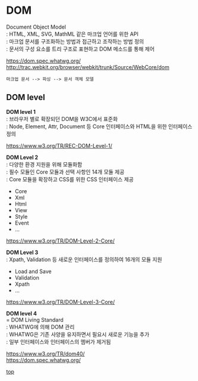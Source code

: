 # DOM
Document Object Model  
: HTML, XML, SVG, MathML 같은 마크업 언어를 위한 API    
: 마크업 문서를 구조화하는 방법과 접근하고 조작하는 방법 정의    
: 문서의 구성 요소를 트리 구조로 표현하고 DOM 메소드를 통해 제어      


https://dom.spec.whatwg.org/  
http://trac.webkit.org/browser/webkit/trunk/Source/WebCore/dom   


```
마크업 문서 --> 파싱 --> 문서 객체 모델 
```



## DOM level


**DOM level 1**    
: 브라우저 별로 확장되던 DOM을 W3C에서 표준화  
: Node, Element, Attr, Document 등 Core 인터페이스와 HTML을 위한 인터페이스 정의     

https://www.w3.org/TR/REC-DOM-Level-1/


**DOM Level 2**   
: 다양한 환경 지원을 위해 모듈화함   
: 필수 모듈인 Core 모듈과 선택 사항인 14개 모듈 제공       
: Core 모듈을 확장하고 CSS를 위한 CSS 인터페이스 제공

- Core
- Xml
- Html
- View
- Style
- Event
- ...

https://www.w3.org/TR/DOM-Level-2-Core/


**DOM Level 3**    
: Xpath, Validation 등 새로운 인터페이스를 정의하여 16개의 모듈 지원   

- Load and Save
- Validation
- Xpath
- ...

https://www.w3.org/TR/DOM-Level-3-Core/


**DOM level 4**   
= DOM Living Standard   
: WHATWG에 의해 DOM 관리      
: WHATWG은 기존 사양을 유지하면서 필요시 새로운 기능을 추가     
: 일부 인터페이스와 인터페이스의 멤버가 제거됨   

https://www.w3.org/TR/dom40/   
https://dom.spec.whatwg.org/   



[top](#)
